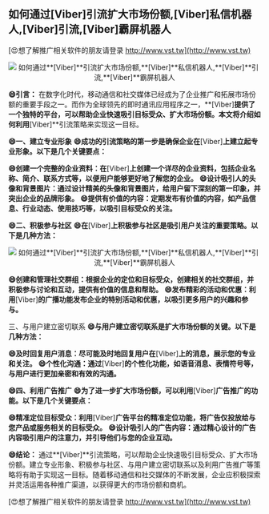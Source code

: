 ## **如何通过**[Viber]**引流扩大市场份额,**[Viber]**私信机器人,**[Viber]**引流,**[Viber]**霸屏机器人**

[😍想了解推广相关软件的朋友请登录 http://www.vst.tw](http://www.vst.tw)

 <center><img src="https://vst.tw/MP4/tuiguang/png/6.png" alt="如何通过**[Viber]**引流扩大市场份额,**[Viber]**私信机器人,**[Viber]**引流,**[Viber]**霸屏机器人"></center>

**😄引言：**
在数字化时代，移动通信和社交媒体已经成为了企业推广和拓展市场份额的重要手段之一。而作为全球领先的即时通讯应用程序之一，**[Viber]**提供了一个独特的平台，可以帮助企业快速吸引目标受众、扩大市场份额。本文将介绍如何利用**[Viber]**引流策略来实现这一目标。

**😄一、建立专业形象**
**😄成功的引流策略的第一步是确保企业在**[Viber]**上建立起专业形象。以下是几个关键要点：**

**😄创建一个完整的企业资料：在**[Viber]**上创建一个详尽的企业资料，包括企业名称、简介、联系方式等，以便用户能够更好地了解您的企业。**
**😄设计吸引人的头像和背景图片：通过设计精美的头像和背景图片，给用户留下深刻的第一印象，并突出企业的品牌形象。**
**😄提供有价值的内容：定期发布有价值的内容，如产品信息、行业动态、使用技巧等，以吸引目标受众的关注。**

**😄二、积极参与社区**
**😄在**[Viber]**上积极参与社区是吸引用户关注的重要策略。以下是几种方法：**

 <center><img src="https://vst.tw/MP4/tuiguang/png/5.png" alt="如何通过**[Viber]**引流扩大市场份额,**[Viber]**私信机器人,**[Viber]**引流,**[Viber]**霸屏机器人"></center>

**😄创建和管理社交群组：根据企业的定位和目标受众，创建相关的社交群组，并积极参与讨论和互动，提供有价值的信息和帮助。**
**😄发布精彩的活动和优惠：利用**[Viber]**的广播功能发布企业的特别活动和优惠，以吸引更多用户的兴趣和参与。**

三、与用户建立密切联系
**😄与用户建立密切联系是扩大市场份额的关键。以下是几种方法：**

**😄及时回复用户消息：尽可能及时地回复用户在**[Viber]**上的消息，展示您的专业和关注。**
**😄个性化沟通：通过**[Viber]**的个性化功能，如语音消息、表情符号等，与用户进行更加亲密和有效的沟通。**

**😄四、利用广告推广**
**😄为了进一步扩大市场份额，可以利用**[Viber]**广告推广的功能。以下是几个关键要点：**

**😄精准定位目标受众：利用**[Viber]**广告平台的精准定位功能，将广告仅投放给与您产品或服务相关的目标受众。**
**😄设计吸引人的广告内容：通过精心设计的广告内容吸引用户的注意力，并引导他们与您的企业互动。**

**😄结论：**
通过**[Viber]**引流策略，可以帮助企业快速吸引目标受众、扩大市场份额。建立专业形象、积极参与社区、与用户建立密切联系以及利用广告推广等策略将有助于实现这一目标。随着移动通信和社交媒体的不断发展，企业应积极探索并灵活运用各种推广渠道，以获得更大的市场份额和商机。

[😍想了解推广相关软件的朋友请登录 http://www.vst.tw](http://www.vst.tw)



